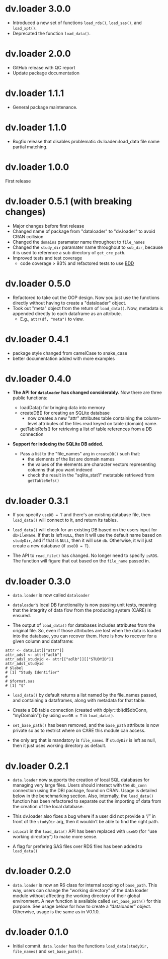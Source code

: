 # dv.loader 3.0.0

- Introduced a new set of functions `load_rds()`, `load_sas()`, and `load_xpt()`.
- Deprecated the function `load_data()`.

# dv.loader 2.0.0

- GitHub release with QC report
- Update package documentation

# dv.loader 1.1.1

- General package maintenance.

# dv.loader 1.1.0

- Bugfix release that disables problematic dv.loader::load_data file name partial matching.

# dv.loader 1.0.0

First release

# dv.loader 0.5.1 (with breaking changes)

- Major changes before first release
- Changed name of package from "dataloader" to "dv.loader" to avoid CRAN collision
- Changed the `domains` paramater name throughout to `file_names`
- Changed the `study_dir` paramater name throughout to `sub_dir`, because it is used to reference a sub directory of `get_cre_path`.
- Improved tests and test coverage
  - code coverage > 93% and refactored tests to use [BDD](https://testthat.r-lib.org/reference/describe.html)

# dv.loader 0.5.0

- Refactored to take out the OOP design. Now you just use the functions directly without having to create a "dataloader" object.
- Took out "meta" object from the return of `load_data()`. Now, metadata is appended directly to each dataframe as an attribute.
  - E.g., `attr(df, "meta")` to view.

# dv.loader 0.4.1

- package style changed from camelCase to snake_case
- better documentation added with more examples

# dv.loader 0.4.0

- **The API for `dataloader` has changed considerably.** Now there are three public functions:

  - loadData() for bringing data into memory
  - createDB() for creating an SQLite database
    - now creates a new "attr" attributes table containing the column-level attributes
      of the files read keyed on table (domain) name.
  - getTableRefs() for retrieving a list of table references from a DB connection

- **Support for indexing the SQLite DB added.**
  - Pass a list to the "file_names" arg in `createDB()` such that:
    - the elements of the list are domain names
    - the values of the elements are character vectors representing columns that you want indexed
    - check the result in the "sqlite_stat1" metatable retrieved from `getTableRefs()`

# dv.loader 0.3.1

- If you specify `useDB = T` and there's an existing database file,
  then `load_data()` will connect to it, and return its tables.

- `load_data()` will check for an existing DB based on the users
  input for `dbFileName`. If that is left `NULL`, then it will use the
  default name based on `studyDir`, and if that is `NULL`, then it will
  use `db`. Otherwise, it will just create a new database (if `useDB = T`).

- The API to `read_file()` has changed. No longer need to specify `isRDS`.
  The function will figure that out based on the `file_name` passed in.

# dv.loader 0.3.0

- `data.loader` is now called `dataloader`

- `dataloader`’s local DB functionality is now passing unit tests,
  meaning that the integrity of data flow from the producing system
  (CARE) is ensured.

- The output of `load_data()` for databases includes attributes from the
  original file. So, even if those attributes are lost when the data is
  loaded into the database, you can recover them. Here is how to recover
  for a given column and dataframe:

<!-- -->

    attr <- dataList[["attr"]]
    attr_adsl <- attr["adlb"]
    attr_adsl_studyid <- attr[["adlb"]][["STUDYID"]]
    attr_adsl_studyid
    # $label
    # [1] "Study Identifier"
    #
    # $format.sas
    # [1] "$"

- `load_data()` by default returns a list named by the file_names passed,
  and containing a dataframes, along with metadata for that
  table.

- Create a DB table connection (created with dplyr::tbl(dl$dbConn, “myDomain”))
  by using `useDB = T` in `load_data()`.

- `set_base_path()` has been removed, and the `base_path` attribute is
  now private so as to restrict where on CARE this module can access.

- the only arg that is mandatory is `file_names`. If `studyDir` is left
  as null, then it just uses working directory as default.

# dv.loader 0.2.1

- `data.loader` now supports the creation of local SQL databases for
  managing very large files. Users should interact with the `db_conn`
  connection using the DBI package, found on CRAN. Usage is detailed
  below in the benchmarking section. Also, internally, the
  `load_data()` function has been refactored to separate out the
  importing of data from the creation of the local database.

- This dv.loader also fixes a bug where if a user did not provide a “/”
  in front of the `studyDir` arg, then it wouldn’t be able to find
  the right path.

- `isLocal` in the `load_data()` API has been replaced with `useWD`
  (for “use working directory”) to make more sense.

- A flag for prefering SAS files over RDS files has been added to
  `load_data()`

# dv.loader 0.2.0

- `data.loader` is now an R6 class for internal scoping of
  `base_path`. This way, users can change the “working directory” of
  the data loader module without affecting the working directory of
  their global environment. A new function is available called
  `set_base_path()` for this purpose. See usage below for how to
  create a “dataloader” object. Otherwise, usage is the same as in
  V0.1.0.

# dv.loader 0.1.0

- Initial commit. `data.loader` has the functions
  `load_data(studyDir, file_names)` and `set_base_path()`.
